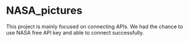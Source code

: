 # NASA_pictures
This project is mainly focused on connecting APIs. We had the chance to use NASA free API key and able to connect successfully. 
